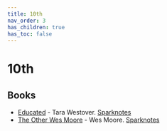 ```yaml
---
title: 10th
nav_order: 3
has_children: true
has_toc: false
---
```


# 10th
## Books
- [Educated](/10th/Educated) - Tara Westover. [Sparknotes](https://www.sparknotes.com/lit/educated/)
- [The Other Wes Moore](/10th/The-Other-Wes-Moore) - Wes Moore. [Sparknotes](https://www.sparknotes.com/lit/other-wes-moore/)

<script>if (location.href.endsWith('.html')) window.history.replaceState({}, document.title, location.href.substring(0, location.href.length-5));</script>